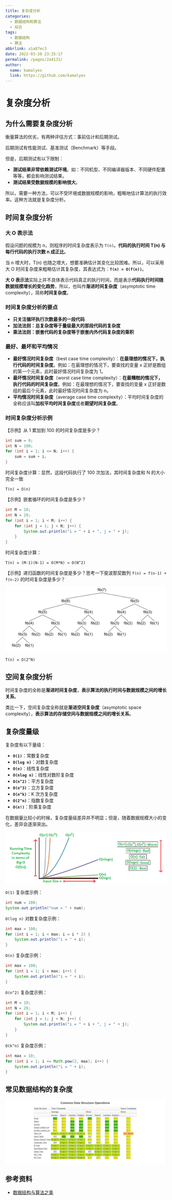 ```yaml
---
title: 复杂度分析
categories: 
  - 数据结构和算法
  - 综合
tags: 
  - 数据结构
  - 算法
abbrlink: a1a87ec3
date: 2022-03-20 23:25:17
permalink: /pages/2a4131/
author: 
  name: kamalyes
  link: https://github.com/kamalyes
---
```


# 复杂度分析

## 为什么需要复杂度分析

衡量算法的优劣，有两种评估方式：事前估计和后期测试。

后期测试有性能测试、基准测试（Benchmark）等手段。

但是，后期测试有以下限制：

- **测试结果非常依赖测试环境**。如：不同机型、不同编译器版本、不同硬件配置等等，都会影响测试结果。
- **测试结果受数据规模的影响很大**。

所以，需要一种方法，可以不受环境或数据规模的影响，粗略地估计算法的执行效率。这种方法就是复杂度分析。

## 时间复杂度分析

### 大 O 表示法

假设问题的规模为 n，则程序的时间复杂度表示为 `T(n)`。**代码的执行时间 T(n) 与每行代码的执行次数 n 成正比**。

当 n 增大时，T(n) 也随之增大，想要准确估计其变化比较困难。所以，可以采用大 O 时间复杂度来粗略估计其复杂度，其表达式为：**`T(n) = O(f(n))`**。

**大 O 表示法**实际上并不具体表示代码真正的执行时间，而是表示**代码执行时间随数据规模增长的变化趋势**，所以，也叫作**渐进时间复杂度**（asymptotic time complexity），简称**时间复杂度**。

### 时间复杂度分析的要点

- **只关注循环执行次数最多的一段代码**
- **加法法则：总复杂度等于量级最大的那段代码的复杂度**
- **乘法法则：嵌套代码的复杂度等于嵌套内外代码复杂度的乘积**

### 最好、最坏和平均情况

- **最好情况时间复杂度**（best case time complexity）：**在最理想的情况下，执行代码的时间复杂度**。例如：在最理想的情况下，要查找的变量 x 正好是数组的第一个元素，此时最好情况时间复杂度为 1。
- **最坏情况时间复杂度**（worst case time complexity）：**在最糟糕的情况下，执行代码的时间复杂度**。例如：在最理想的情况下，要查找的变量 x 正好是数组的最后个元素，此时最好情况时间复杂度为 n。
- **平均情况时间复杂度**（average case time complexity）：平均时间复杂度的全称应该叫**加权平均时间复杂度**或者**期望时间复杂度**。

### 时间复杂度分析示例

【示例】从 1 累加到 100 的时间复杂度是多少？

```java
int sum = 0;
int N = 100;
for (int i = 1; i <= N; i++) {
    sum = sum + i;
}
```

时间复杂度计算：显然，这段代码执行了 100 次加法，其时间复杂度和 N 的大小完全一致

```
T(n) = O(n)
```

【示例】嵌套循环的时间复杂度是多少？

```java
int M = 10;
int N = 20;
for (int i = 1; i < M; i++) {
    for (int j = 1; j < N; j++) {
        System.out.println("i = " + i + ", j = " + j);
    }
}
```

时间复杂度计算：

```
T(n) = (M-1)(N-1) = O(M*N) ≈ O(N^2)
```

【示例】递归函数的时间复杂度是多少？思考一下斐波那契数列 `f(n) = f(n-1) + f(n-2)` 的时间复杂度是多少？

![img](https://raw.githubusercontent.com/kamalyes/image-bed/master/snap/20220320110642.png)

```
T(n) = O(2^N)
```

## 空间复杂度分析

时间复杂度的全称是**渐进时间复杂度**，**表示算法的执行时间与数据规模之间的增长关系**。

类比一下，空间复杂度全称就是**渐进空间复杂度**（asymptotic space complexity），**表示算法的存储空间与数据规模之间的增长关系**。

## 复杂度量级

复杂度有以下量级：

- **`O(1)`**：常数复杂度
- **`O(log n)`**：对数复杂度
- **`O(n)`**：线性复杂度
- **`O(nlog n)`**：线性对数阶复杂度
- **`O(n^2)`**：平方复杂度
- **`O(n^3)`**：立方复杂度
- **`O(n^k)`**：K 次方复杂度
- **`O(2^n)`**：指数复杂度
- **`O(n!)`**：阶乘复杂度

在数据量比较小的时候，复杂度量级差异并不明显；但是，随着数据规模大小的变化，差异会逐渐突出。

![img](https://raw.githubusercontent.com/kamalyes/image-bed/master/snap/20220320160627.png)

`O(1)` 复杂度示例：

```java
int num = 100;
System.out.println("num = " + num);
```

`O(log n)` 对数复杂度示例：

```java
int max = 100;
for (int i = 1; i < max; i = i * 2) {
    System.out.println("i = " + i);
}
```

`O(n)` 复杂度示例：

```java
int max = 100;
for (int i = 1; i < max; i++) {
    System.out.println("i = " + i);
}
```

`O(n^2)` 复杂度示例：

```java
int M = 10;
int N = 20;
for (int i = 1; i < M; i++) {
    for (int j = 1; j < N; j++) {
        System.out.println("i = " + i + ", j = " + j);
    }
}
```

`O(k^n)` 复杂度示例：

```java
int max = 10;
for (int i = 1; i <= Math.pow(2, max); i++) {
    System.out.println("i = " + i);
}
```

## 常见数据结构的复杂度

![img](https://raw.githubusercontent.com/kamalyes/image-bed/master/snap/20200702071922.png)

## 参考资料

- [数据结构与算法之美](https://time.geekbang.org/column/intro/100017301)
